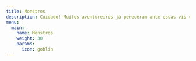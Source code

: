 ```yaml
---
title: Monstros
description: Cuidado! Muitos aventureiros já pereceram ante essas vis criaturas.
menu:
  main:
    name: Monstros
    weight: 30
    params:
      icon: goblin
---
```

